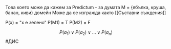 Това което може да кажем за
Predictum - за думата
М = {ябълка, круша, банан, киви} домейн
Може да се изгражда както [[Съставни съждения]]

P(x) = "х е зелено"
Р(М1) = Т
Р(М2) = F


$$P(a_1)\lor P(a_2) \lor \dots \lor P(a_n)$$
#ДИС